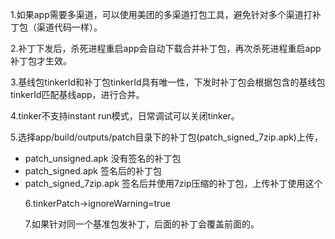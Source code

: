 1.如果app需要多渠道，可以使用美团的多渠道打包工具，避免针对多个渠道打补丁包（渠道代码一样）。<p>
2.补丁下发后，杀死进程重启app会自动下载合并补丁包，再次杀死进程重启app补丁包才生效。<p>
3.基线包tinkerId和补丁包tinkerId具有唯一性，下发时补丁包会根据包含的基线包tinkerId匹配基线app，进行合并。<p>
4.tinker不支持instant run模式，日常调试可以关闭tinker。<p>
5.选择app/build/outputs/patch目录下的补丁包(patch_signed_7zip.apk)上传，<br>
* patch_unsigned.apk    没有签名的补丁包<br>
* patch_signed.apk      签名后的补丁包<br>
* patch_signed_7zip.apk 签名后并使用7zip压缩的补丁包，上传补丁使用这个<p>
6.tinkerPatch->ignoreWarning=true<p>
7.如果针对同一个基准包发补丁，后面的补丁会覆盖前面的。
